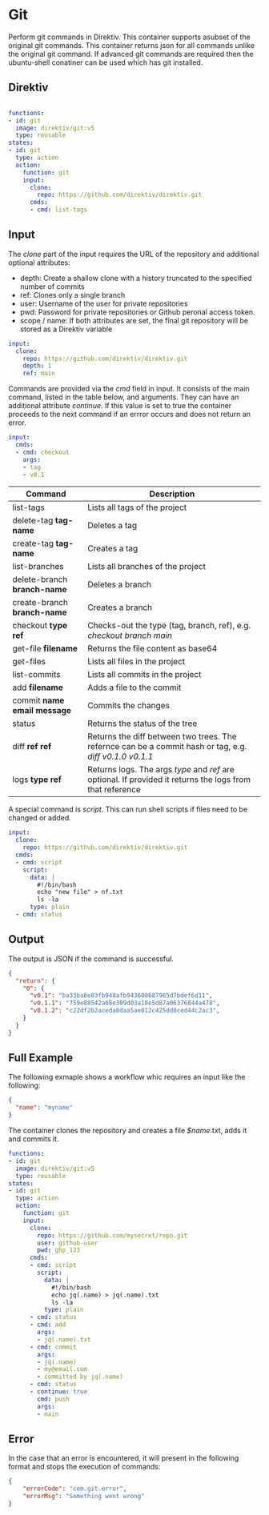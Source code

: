# Git

Perform git commands in Direktiv. This container supports asubset of the original git commands. This container returns json for all commands unlike the original git command. If advanced git commands are required then the ubuntu-shell conatiner can be used which has git installed. 

## Direktiv
```yaml

functions:
- id: git
  image: direktiv/git:v5
  type: reusable
states:
- id: git 
  type: action
  action:
    function: git
    input: 
      clone:
        repo: https://github.com/direktiv/direktiv.git
      cmds:
      - cmd: list-tags
```

## Input

The *clone* part of the input requires the URL of the repository and additional optional attributes:

- depth: Create a shallow clone with a history truncated to the specified number of commits
- ref: Clones only a single branch
- user: Username of the user for private repositories
- pwd: Password for private repositories or Github peronal access token.
- scope / name: If both attributes are set, the final git repository will be stored as a Direktiv variable

```yaml
input: 
  clone:
    repo: https://github.com/direktiv/direktiv.git
    depth: 1
    ref: main
```


Commands are provided via the *cmd* field in input. It consists of the main command, listed in the table below, and arguments. They can have an additional attribute *continue*. If this value is set to true the container proceeds to the next command if an errror occurs and does not return an error.

```yaml
input: 
  cmds:
  - cmd: checkout
    args:
    - tag
    - v0.1
```

|Command|Description|
|---|---|
|list-tags|Lists all tags of the project|
|delete-tag **tag-name**|Deletes a tag|
|create-tag **tag-name**|Creates a tag|
|list-branches|Lists all branches of the project|
|delete-branch **branch-name**|Deletes a branch|
|create-branch **branch-name**|Creates a branch|
|checkout **type** **ref**|Checks-out the type (tag, branch, ref), e.g. *checkout branch main*|
|get-file **filename**|Returns the file content as base64|
|get-files|Lists all files in the project|
|list-commits|Lists all commits in the project|
|add **filename**|Adds a file to the commit|
|commit **name** **email** **message**|Commits the changes|
|status|Returns the status of the tree|
|diff **ref** **ref**|Returns the diff between two trees. The refernce can be a commit hash or tag, e.g. *diff v0.1.0 v0.1.1*|
|logs **type** **ref**|Returns logs. The args *type* and *ref* are optional. If provided it returns the logs from that reference| 

A special command is *script*. This can run shell scripts if files need to be changed or added. 

```yaml
input: 
  clone:
    repo: https://github.com/direktiv/direktiv.git
  cmds:
  - cmd: script
    script:
      data: |
        #!/bin/bash
        echo "new file" > nf.txt
        ls -la
      type: plain
  - cmd: status
```

## Output

The output is JSON if the command is successful. 

```json
{
  "return": {
    "0": {
      "v0.1": "ba33ba8e83fb948afb943600687965d7bdef6d11",
      "v0.1.1": "759e88542a68e309d03a18e5d87a06376844a478",
      "v0.1.2": "c22df2b2aceda8daa5ae012c425dd0ced44c2ac3",
    }
  }
}
```

## Full Example

The following exmaple shows a workflow whic requires an input like the following: 

```json
{
  "name": "myname"
}
```

The container clones the repository and creates a file *$name*.txt, adds it and commits it.

```yaml
functions:
- id: git
  image: direktiv/git:v5
  type: reusable
states:
- id: git 
  type: action
  action:
    function: git
    input: 
      clone:
        repo: https://github.com/mysecret/repo.git
        user: github-user
        pwd: ghp_123
      cmds:
      - cmd: script
        script:
          data: |
            #!/bin/bash
            echo jq(.name) > jq(.name).txt
            ls -la
          type: plain
      - cmd: status
      - cmd: add
        args:
        - jq(.name).txt
      - cmd: commit
        args:
        - jq(.name)
        - my@email.com
        - committed by jq(.name)
      - cmd: status
      - continue: true
        cmd: push
        args:
        - main
```


## Error

In the case that an error is encountered, it will present in the following format and stops the execution of commands:

```json
{
    "errorCode": "com.git.error",
    "errorMsg": "Something went wrong"
}
```
